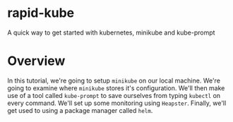 # rapid-kube
A quick way to get started with kubernetes, minikube and kube-prompt


# Overview
In this tutorial, we're going to setup ```minikube``` on our local machine. We're going to examine where ```minikube``` stores it's configuration. We'll then make use of a tool called ```kube-prompt``` to save ourselves from typing ```kubectl``` on every command. We'll set up some monitoring using ```Heapster```. Finally, we'll get used to using a package manager called ```helm```. 


